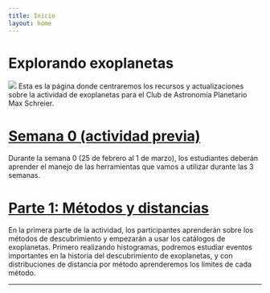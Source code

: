 ```yaml
---
title: Inicio
layout: home
---
```

# Explorando exoplanetas
![](https://www.esa.int/var/esa/storage/images/esa_multimedia/images/2022/08/artist_impression_of_wasp-39_b_and_its_star/24420063-1-eng-GB/Artist_impression_of_WASP-39_b_and_its_star_pillars.jpg)
Esta es la página donde centraremos los recursos y actualizaciones sobre la actividad de exoplanetas para el Club de Astronomía Planetario Max Schreier.

# [Semana 0 (actividad previa)](week0/week0)
Durante la semana 0 (25 de febrero al 1 de marzo), los estudiantes deberán aprender el manejo de las herramientas que vamos a utilizar durante las 3 semanas. 

# [Parte 1: Métodos y distancias](week0/week0)
En la primera parte de la actividad, los participantes aprenderán sobre los métodos de descubrimiento y empezarán a usar los catálogos de exoplanetas. Primero realizando histogramas, podremos estudiar eventos importantes en la historia del descubrimiento de exoplanetas, y con distribuciones de distancia por método aprenderemos los límites de cada método.

----

[^1]: [It can take up to 10 minutes for changes to your site to publish after you push the changes to GitHub](https://docs.github.com/en/pages/setting-up-a-github-pages-site-with-jekyll/creating-a-github-pages-site-with-jekyll#creating-your-site).

[Just the Docs]: https://just-the-docs.github.io/just-the-docs/
[GitHub Pages]: https://docs.github.com/en/pages
[README]: https://github.com/just-the-docs/just-the-docs-template/blob/main/README.md
[Jekyll]: https://jekyllrb.com
[GitHub Pages / Actions workflow]: https://github.blog/changelog/2022-07-27-github-pages-custom-github-actions-workflows-beta/
[use this template]: https://github.com/just-the-docs/just-the-docs-template/generate
